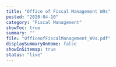 ```yaml
---
title: "Office of Fiscal Management W9s"
posted: "2020-04-10"
category: "Fiscal Management"
showToc: true
summary: ""
file: "OfficeofFiscalManagement_W9s.pdf"
displaySummaryOnHome: false
showInSitemap: true
status: "live"
---
```

